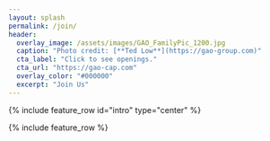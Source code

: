 ```yaml
---
layout: splash
permalink: /join/
header:
  overlay_image: /assets/images/GAO_FamilyPic_1200.jpg
  caption: "Photo credit: [**Ted Low**](https://gao-group.com)"
  cta_label: "Click to see openings."
  cta_url: "https://gao-cap.com"
  overlay_color: "#000000"
  excerpt: "Join Us"
---
```


{% include feature_row id="intro" type="center" %}

{% include feature_row %}

